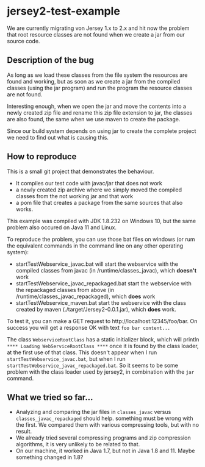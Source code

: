 # jersey2-test-example
We are currently migrating von Jersey 1.x to 2.x and hit now the problem that root resource classes are not found when we create a jar from our source code.

## Description of the bug
As long as we load these classes from the file system the resources are found and working, but as soon as we create a jar from the compiled classes (using the jar program) and run the program the resource classes are not found.

Interesting enough, when we open the jar and move the contents into a newly created zip file and rename this zip file extension to jar, the classes are also found, the same when we use maven to create the package.

Since our build system depends on using jar to create the complete project we need to find out what is causing this.

## How to reproduce
This is a small git project that demonstrates the behaviour.
 * It compiles our test code with javac/jar that does not work
 * a newly created zip archive where we simply moved the compiled classes from the not working jar and that work
 * a pom file that creates a package from the same sources that also works.

This example was compiled with JDK 1.8.232 on Windows 10, but the same problem also occured on Java 11 and Linux.


To reproduce the problem, you can use those bat files on windows (or rum the equivalent commands in the command line on any other operating system):
 * startTestWebservice_javac.bat will start the webservice with the compiled classes from javac (in /runtime/classes_javac), which **doesn't** work
 * startTestWebservice_javac_repackaged.bat start the webservice with the repackaged classes from above (in /runtime/classes_javac_repackaged), which **does** work
 * startTestWebservice_maven.bat start the webservice with the class created by maven (./target/Jersey2-0.0.1.jar), which **does** work.

To test it, you can make a GET request to http://localhost:12345/foo/bar. On success you will get a response OK with text `foo bar content...`

The class `WebserviceRootClass` has a static initializer block, which will println `**** Loading WebServiceRootClass ****` once it is found by the class loader, at the first use of that class. This doesn't appear when I run `startTestWebservice_javac.bat`, but when I run `startTestWebservice_javac_repackaged.bat`. So it seems to be some problem with the class loader used by jersey2, in combination with the `jar` command. 

## What we tried so far...
 * Analyzing and comparing the jar files in `classes_javac` versus `classes_javac_repackaged` should help. something must be wrong with the first. We compared them with various compressing tools, but with no result.
 * We already tried several compressing programs and zip compression algorithms, it is very unlikely to be related to that.
* On our machine, it worked in Java 1.7, but not in Java 1.8 and 11. Maybe something changed in 1.8?
